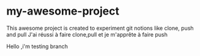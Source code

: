 # my-awesome-project

 This awesome project is created to experiment git notions like clone, push and pull
J'ai réussi à faire clone,pull et je m'apprête à faire push

Hello ,i'm testing branch
